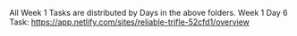 All Week 1 Tasks are distributed by Days in the above folders.
Week 1 Day 6 Task: https://app.netlify.com/sites/reliable-trifle-52cfd1/overview
